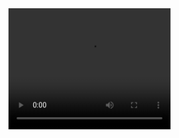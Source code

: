 <video width="320" height="240" controls>
  <source src="Output-video.mp4" type="video/mp4">
Your browser does not support the video tag.
</video>
